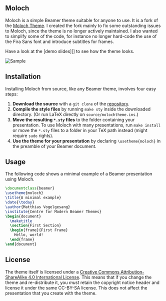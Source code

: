 ## Moloch

Moloch is a simple Beamer theme suitable for anyone to use. It is
a fork of the [Moloch Theme](https://github.com/matze/mtheme).
I created the fork mainly to fix some outstanding issues
to Moloch, since the theme is no longer actively maintained.
I also wanted to simplify some of the code, for instance no longer hard-code
the use of the Fira Sans font and introduce subtitles for frames.

Have a look at the [demo slides][] to see how the theme looks.

![Sample](http://i.imgur.com/Bxu52fz.png)

## Installation

Installing Moloch from source, like any Beamer theme, involves four easy
steps:

1. **Download the source** with a `git clone` of the [repository](https://github.com/jolars/moloch).
2. **Compile the style files** by running `make sty` inside the downloaded
   directory. (Or run LaTeX directly on `source/molochtheme.ins`.)
3. **Move the resulting `*.sty` files** to the folder containing your
   presentation. To use Moloch with many presentations, run `make install`
   or move the `*.sty` files to a folder in your TeX path instead (might require
   `sudo` rights).
4. **Use the theme for your presentation** by declaring `\usetheme{moloch}` in
   the preamble of your Beamer document.

## Usage

The following code shows a minimal example of a Beamer presentation using
Moloch.

```latex
\documentclass{beamer}
\usetheme{moloch}
\title{A minimal example}
\date{\today}
\author{Matthias Vogelgesang}
\institute{Centre for Modern Beamer Themes}
\begin{document}
  \maketitle
  \section{First Section}
  \begin{frame}{First Frame}
    Hello, world!
  \end{frame}
\end{document}
```

## License

The theme itself is licensed under a [Creative Commons Attribution-ShareAlike
4.0 International License](http://creativecommons.org/licenses/by-sa/4.0/). This
means that if you change the theme and re-distribute it, you _must_ retain the
copyright notice header and license it under the same CC-BY-SA license. This
does not affect the presentation that you create with the theme.
